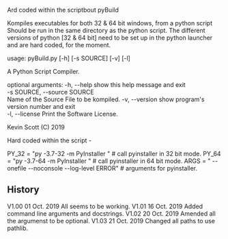 Ard coded within the scriptbout pyBuild

  Kompiles executables for both 32 & 64 bit windows,  from a python script
  Should be run in the same directory as the python script.
  The different versions of python [32 & 64 bit] need to be set up in the python launcher
  and are hard coded, for the moment.
  
  usage: pyBuild.py [-h] [-s SOURCE] [-v] [-l]
 
   A Python Script Compiler.
   
   optional arguments:
     -h, --help            show this help message and exit  
     -s SOURCE, --source SOURCE                              
                           Name of the Source File to be kompiled. 
     -v, --version         show program's version number and exit        
     -l, --license         Print the Software License. 

   Kevin Scott (C) 2019  


Hard coded within the script -

PY_32 = "py -3.7-32 -m PyInstaller "                  #  call pyinstaller in 32 bit mode.
PY_64 = "py -3.7-64 -m PyInstaller "                  #  call pyinstaller in 64 bit mode.
ARGS  = " --onefile --noconsole --log-level ERROR"    #  arguments for pyinstaller.


History
-------

V1.00   01 Oct. 2019   All seems to be working.
V1.01   16 Oct. 2019   Added command line arguments and docstrings.
V1.02	20 Oct. 2019   Amended all the argumenst to be optional.
V1.03   21 Oct. 2019   Changed all paths to use pathlib.


